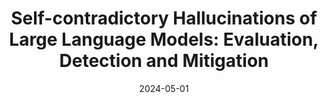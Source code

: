 ---
layout: post
title: "Self-contradictory Hallucinations of Large Language Models: Evaluation, Detection and Mitigation"
date: 2024-05-01
categories: research
authors: "Niels Mündler, <u>Jingxuan He</u>, Slobodan Jenko, Martin Vechev"
venue: "International Conference on Learning Representations (ICLR)"
paper: https://arxiv.org/pdf/2305.15852
code: https://github.com/eth-sri/ChatProtect
website: https://chatprotect.ai
---